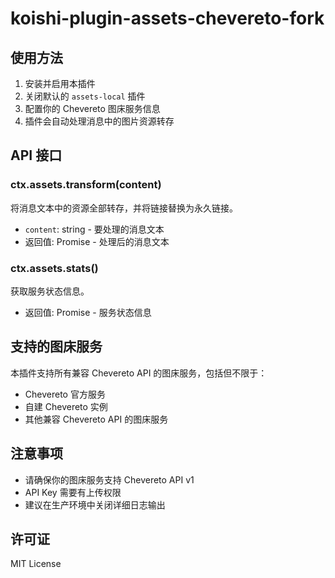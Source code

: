 # koishi-plugin-assets-chevereto-fork


## 使用方法

1. 安装并启用本插件
2. 关闭默认的 `assets-local` 插件
3. 配置你的 Chevereto 图床服务信息
4. 插件会自动处理消息中的图片资源转存

## API 接口

### ctx.assets.transform(content)

将消息文本中的资源全部转存，并将链接替换为永久链接。

- `content`: string - 要处理的消息文本
- 返回值: Promise<string> - 处理后的消息文本

### ctx.assets.stats()

获取服务状态信息。

- 返回值: Promise<Stats> - 服务状态信息

## 支持的图床服务

本插件支持所有兼容 Chevereto API 的图床服务，包括但不限于：

- Chevereto 官方服务
- 自建 Chevereto 实例
- 其他兼容 Chevereto API 的图床服务

## 注意事项

- 请确保你的图床服务支持 Chevereto API v1
- API Key 需要有上传权限
- 建议在生产环境中关闭详细日志输出

## 许可证

MIT License
